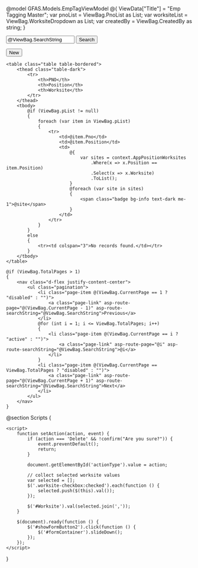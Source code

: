 @model GFAS.Models.EmpTagViewModel
@{
    ViewData["Title"] = "Emp Tagging Master";
    var pnoList = ViewBag.PnoList as List<SelectListItem>;
    var worksiteList = ViewBag.WorksiteDropdown as List<SelectListItem>;
    var createdBy = ViewBag.CreatedBy as string;
}

<div class="card p-3">
    <div class="d-flex justify-content-between mb-3">
        <form method="get" action="@Url.Action("EmptaggingMaster")" class="d-flex">
            <input type="text" name="SearchString" class="form-control" value="@ViewBag.SearchString" placeholder="Search by PNO ..." />
            <button type="submit" class="btn btn-primary ms-2">Search</button>
        </form>
        <button id="showFormButton2" class="btn btn-success">New</button>
    </div>

    <table class="table table-bordered">
        <thead class="table-dark">
            <tr>
                <th>PNO</th>
                <th>Position</th>
                <th>Worksite</th>
            </tr>
        </thead>
        <tbody>
            @if (ViewBag.pList != null)
            {
                foreach (var item in ViewBag.pList)
                {
                    <tr>
                        <td>@item.Pno</td>
                        <td>@item.Position</td>
                        <td>
                            @{
                                var sites = context.AppPositionWorksites
                                    .Where(x => x.Position == item.Position)
                                    .Select(x => x.Worksite)
                                    .ToList();
                            }
                            @foreach (var site in sites)
                            {
                                <span class="badge bg-info text-dark me-1">@site</span>
                            }
                        </td>
                    </tr>
                }
            }
            else
            {
                <tr><td colspan="3">No records found.</td></tr>
            }
        </tbody>
    </table>

    @if (ViewBag.TotalPages > 1)
    {
        <nav class="d-flex justify-content-center">
            <ul class="pagination">
                <li class="page-item @(ViewBag.CurrentPage == 1 ? "disabled" : "")">
                    <a class="page-link" asp-route-page="@(ViewBag.CurrentPage - 1)" asp-route-searchString="@ViewBag.SearchString">Previous</a>
                </li>
                @for (int i = 1; i <= ViewBag.TotalPages; i++)
                {
                    <li class="page-item @(ViewBag.CurrentPage == i ? "active" : "")">
                        <a class="page-link" asp-route-page="@i" asp-route-searchString="@ViewBag.SearchString">@i</a>
                    </li>
                }
                <li class="page-item @(ViewBag.CurrentPage == ViewBag.TotalPages ? "disabled" : "")">
                    <a class="page-link" asp-route-page="@(ViewBag.CurrentPage + 1)" asp-route-searchString="@ViewBag.SearchString">Next</a>
                </li>
            </ul>
        </nav>
    }
</div>

<!-- Form Container -->
<div id="formContainer" style="display:none;" class="card mt-4">
    <form asp-action="EmptaggingMaster" method="post">
        @Html.AntiForgeryToken()
        <input type="hidden" name="ActionType" id="actionType" />
        <input type="hidden" name="CreatedBy" value="@createdBy" />
        <input type="hidden" name="Worksite" id="Worksite" />

        <div class="card-header bg-primary text-white">Add Employee Tagging</div>
        <div class="card-body row">

            <div class="col-md-4 mb-3">
                <label for="Pno">PNO</label>
                <select class="form-control" name="Pno" id="Pno" required>
                    <option value="">-- Select PNO --</option>
                    @foreach (var item in pnoList)
                    {
                        <option value="@item.Value">@item.Text</option>
                    }
                </select>
            </div>

            <div class="col-md-2 mb-3">
                <label for="Position">Position</label>
                <input type="number" name="Position" class="form-control" required />
            </div>

            <div class="col-md-6 mb-3">
                <label>Worksites</label>
                <div class="border rounded p-2" style="max-height: 150px; overflow-y: auto;">
                    @foreach (var site in worksiteList)
                    {
                        <div class="form-check">
                            <input type="checkbox" class="form-check-input worksite-checkbox" value="@site.Value" id="ws_@site.Value" />
                            <label class="form-check-label" for="ws_@site.Value">@site.Text</label>
                        </div>
                    }
                </div>
            </div>

        </div>

        <div class="card-footer text-center">
            <button type="submit" class="btn btn-success" onclick="setAction('Submit', event)">Submit</button>
        </div>
    </form>
</div>

@section Scripts {
    <script src="https://cdnjs.cloudflare.com/ajax/libs/jquery/3.7.1/jquery.min.js"></script>

    <script>
        function setAction(action, event) {
            if (action === 'Delete' && !confirm("Are you sure?")) {
                event.preventDefault();
                return;
            }

            document.getElementById('actionType').value = action;

            // collect selected worksite values
            var selected = [];
            $('.worksite-checkbox:checked').each(function () {
                selected.push($(this).val());
            });

            $('#Worksite').val(selected.join(','));
        }

        $(document).ready(function () {
            $('#showFormButton2').click(function () {
                $('#formContainer').slideDown();
            });
        });
    </script>
}
